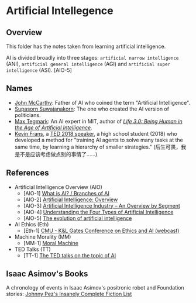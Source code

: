 # Artificial Intellegence

## Overview

This folder has the notes taken from learning artificial intelligence.

AI is divided broadly into three stages: `artificial narrow intelligence` (ANI), `artificial general intelligence` (AGI) and `artificial super intelligence` (ASI). [AIO-5]

## Names

- [John McCarthy](http://jmc.stanford.edu/index.html): Father of AI who coined the term "Artificial Intelligence".
- [Supasorn Suwajanakorn](http://www.supasorn.com/): The one who created the AI version of politicians.
- [Max Tegmark](http://space.mit.edu/home/tegmark/): An AI expert in MIT, author of [_Life 3.0: Being Human in the Age of Artificial Intelligence_](https://www.amazon.com/Life-3-0-Being-Artificial-Intelligence/dp/1101946598).
- [Kevin Frans](http://kvfrans.com/), a [TED 2018 speaker](https://ted2018.ted.com/speakers#kevin-frans), a high school student (2018) who developed a method for "training AI agents to solve many tasks at the same time, by learning a hierarchy of smaller strategies." (后生可畏，我是不是应该考虑做点别的事情了……)

## References

- Artificial Intelligence Overview (AIO)
  - [AIO-1] [What is AI? / Branches of AI](http://jmc.stanford.edu/artificial-intelligence/what-is-ai/branches-of-ai.html)
  - [AIO-2] [Artificial Intelligence: Overview](http://www.hutter1.net/ai/sintro2ai.pdf)
  - [AIO-3] [Artificial Intelligence Industry – An Overview by Segment](https://www.techemergence.com/artificial-intelligence-industry-an-overview-by-segment/)
  - [AIO-4] [Understanding the Four Types of Artificial Intelligence](http://www.govtech.com/computing/Understanding-the-Four-Types-of-Artificial-Intelligence.html)
  - [AIO-5] [The evolution of artificial intelligence](https://www.ubs.com/microsites/artificial-intelligence/en/new-dawn.html)
- AI Ethics (Eth)
  - [Eth-1] [CMU - K&L Gates Conference on Ethics and AI (webcast)](https://www.cmu.edu/ethics-ai/agenda/webcast.html)
- Machine Morality (MM)
  - [MM-1] [Moral Machine](http://moralmachine.mit.edu/)
- TED Talks (TT)
  - [TT-1] [The TED talks on the topic of AI](https://www.ted.com/topics/ai)

## Isaac Asimov's Books

A chronology of events in Isaac Asimov's positronic robot and Foundation stories: [Johnny Pez's Insanely Complete Fiction List](http://www.asimovonline.com/oldsite/insane_list.html)
